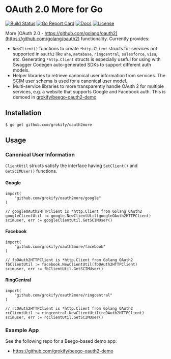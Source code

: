 # OAuth 2.0 More for Go

[![Build Status][build-status-svg]][build-status-link]
[![Go Report Card][goreport-svg]][goreport-link]
[![Docs][docs-godoc-svg]][docs-godoc-link]
[![License][license-svg]][license-link]

More [OAuth 2.0 - https://github.com/golang/oauth2](https://github.com/golang/oauth2) functionality. Currently provides:

* `NewClient()` functions to create `*http.Client` structs for services not supported in `oauth2` like `aha`, `metabase`, `ringcentral`, `salesforce`, `visa`, etc. Generating `*http.Client` structs is especially useful for using with Swagger Codegen auto-generated SDKs to support different auth models.
* Helper libraries to retrieve canonical user information from services. The [SCIM](http://www.simplecloud.info/) user schema is used for a canonical user model.
* Multi-service libraries to more transparently handle OAuth 2 for multiple services, e.g. a website that supports Google and Facebook auth. This is demoed in [grokify/beego-oauth2-demo](https://github.com/grokify/beego-oauth2-demo)

## Installation

```
$ go get github.com/grokify/oauth2more
```

## Usage

### Canonical User Information

`ClientUtil` structs satisfy the interface having `SetClient()` and `GetSCIMUser()` functions.

#### Google

```golang
import(
	"github.com/grokify/oauth2more/google"
)

// googleOAuth2HTTPClient is *http.Client from Golang OAuth2
googleClientUtil := google.NewClientUtil(googleOAuth2HTTPClient)
scimuser, err := googleClientUtil.GetSCIMUser()
```

#### Facebook

```golang
import(
	"github.com/grokify/oauth2more/facebook"
)

// fbOAuth2HTTPClient is *http.Client from Golang OAuth2
fbClientUtil := facebook.NewClientUtil(fbOAuth2HTTPClient)
scimuser, err := fbClientUtil.GetSCIMUser()
```

#### RingCentral

```golang
import(
	"github.com/grokify/oauth2more/ringcentral"
)

// rcOAuth2HTTPClient is *http.Client from Golang OAuth2
rcClientUtil := ringcentral.NewClientUtil(rcOAuth2HTTPClient)
scimuser, err := rcClientUtil.GetSCIMUser()
```

### Example App

See the following repo for a Beego-based demo app:

* https://github.com/grokify/beego-oauth2-demo

 [build-status-svg]: https://api.travis-ci.org/grokify/oauth2more.svg?branch=master
 [build-status-link]: https://travis-ci.org/grokify/oauth2more
 [goreport-svg]: https://goreportcard.com/badge/github.com/grokify/oauth2more
 [goreport-link]: https://goreportcard.com/report/github.com/grokify/oauth2more
 [docs-godoc-svg]: https://img.shields.io/badge/docs-godoc-blue.svg
 [docs-godoc-link]: https://godoc.org/github.com/grokify/oauth2more
 [license-svg]: https://img.shields.io/badge/license-MIT-blue.svg
 [license-link]: https://github.com/grokify/oauth2more/blob/master/LICENSE.md
